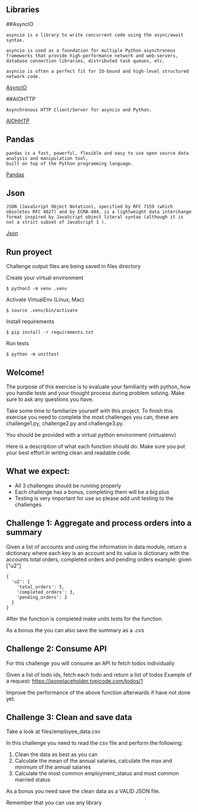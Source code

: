## Libraries

##AsyncIO
```
asyncio is a library to write concurrent code using the async/await syntax.

asyncio is used as a foundation for multiple Python asynchronous frameworks that provide high-performance network and web-servers, database connection libraries, distributed task queues, etc.

asyncio is often a perfect fit for IO-bound and high-level structured network code.
```

[AsyncIO](https://docs.python.org/3/library/asyncio.html)




##AIOHTTP

```
Asynchronous HTTP Client/Server for asyncio and Python.
```

[AIOHHTP](https://docs.aiohttp.org/en/stable/)

## Pandas

```
pandas is a fast, powerful, flexible and easy to use open source data analysis and manipulation tool,
built on top of the Python programming language.
```
[Pandas](https://pandas.pydata.org/)

## Json

```
JSON (JavaScript Object Notation), specified by RFC 7159 (which obsoletes RFC 4627) and by ECMA-404, is a lightweight data interchange format inspired by JavaScript object literal syntax (although it is not a strict subset of JavaScript 1 ).
```
[Json](https://docs.python.org/3/library/json.html)

## Run proyect
Challenge output files are being saved in files directory

Create your virtual environment
```
$ python3 -m venv .venv
```

Activate VirtualEnv (Linux, Mac)
```
$ source .venv/bin/activate
```

Install requirements

```
$ pip install -r requirements.txt
```

Run tests

```
$ python -m unittest
```


## Welcome!

The purpose of this exercise is to evaluate your familiarity with python, how you handle tests and your thought process during problem solving. Make sure to ask any questions you have.

Take some time to familiarize yourself with this project. To finish this exercise you need to complete the most challenges you can, these are challenge1.py, challenge2.py and challenge3.py.

You should be provided with a virtual python environment (virtualenv)

Here is a description of what each function should do. Make sure you put your best effort in writing clean and readable code.


## What we expect:
 - All 3 challenges should be running properly
 - Each challenge has a bonus, completing them will be a big plus
 - Testing is very important for use so please add unit testing to the challenges.


## Challenge 1: Aggregate and process orders into a summary

Given a list of accounts and using the information in data module, return a dictionary where each key is an account and its value is dictionary with the accounts total orders, completed orders and pending orders
example:
given ["u2"]

```
{
  'u2': {
    'total_orders': 5,
    'completed_orders': 3,
    'pending_orders': 2
  }
}
```

After the function is completed make units tests for the function.

As a bonus the you can also save the summary as a .cvs

## Challenge 2: Consume API

For this challenge you will consume an API to fetch todos individually

Given a list of todo ids,  fetch each todo and return a list of todos
Example of a request: https://jsonplaceholder.typicode.com/todos/1

Improve the performance of the above function afterwards if have not done yet.


## Challenge 3: Clean and save data

Take a look at files/employee_data.csv

In this challenge you need to read the csv file and perform the following:
1. Clean the data as best as you can
2. Calculate the mean of the annual salaries, calculate the max and minimum of the annual salaries
3. Calculate the most common employment_status and most common married status


As a bonus you need save the clean data as a VALID JSON file.

Remember that you can use any library

